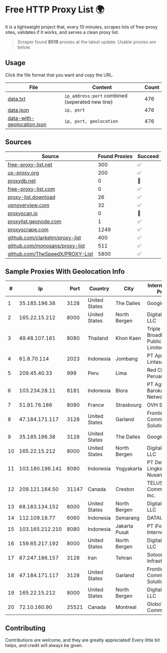 
# Free HTTP Proxy List 🌍

It is a lightweight project that, every 10 minutes, scrapes lots of free-proxy sites, validates if it works, and serves a clean proxy list.


> Scraper found **8519** proxies at the latest update. Usable proxies are below.

## Usage

Click the file format that you want and copy the URL.


|File|Content|Count|
|----|-------|-----|
|[data.txt](https://raw.githubusercontent.com/themiralay/Proxy-List-World/master/data.txt)|`ip_address:port` combined (seperated new line)|476|
|[data.json](https://raw.githubusercontent.com/themiralay/Proxy-List-World/master/data.json)|`ip, port`|476|
|[data-with-geolocation.json](https://raw.githubusercontent.com/themiralay/Proxy-List-World/master/data-with-geolocation.json)|`ip, port, geolocation`|476|

## Sources

|Source|Found Proxies|Succeed|
|------|-------------|-------|
|[free-proxy-list.net](https://free-proxy-list.net)|300|✅|
|[us-proxy.org](https://www.us-proxy.org)|200|✅|
|[proxydb.net](http://proxydb.net)|0|🚫|
|[free-proxy-list.com](https://free-proxy-list.com/?page=&port=&type%5B%5D=http&type%5B%5D=https&up_time=0&search=Search)|0|✅|
|[proxy-list.download](https://www.proxy-list.download/HTTP)|26|✅|
|[vpnoverview.com](https://vpnoverview.com/privacy/anonymous-browsing/free-proxy-servers)|32|✅|
|[proxyscan.io](https://www.proxyscan.io)|0|🚫|
|[proxylist.geonode.com](https://proxylist.geonode.com/api/proxy-list?limit=300&page=1&sort_by=lastChecked&sort_type=desc&protocols=http,https)|1|✅|
|[proxyscrape.com](https://api.proxyscrape.com/v2/?request=displayproxies&protocol=http&timeout=10000&country=all&ssl=all&anonymity=all)|1249|✅|
|[github.com/clarketm/proxy-list](https://raw.githubusercontent.com/clarketm/proxy-list/master/proxy-list-raw.txt)|400|✅|
|[github.com/monosans/proxy-list](https://raw.githubusercontent.com/monosans/proxy-list/main/proxies/http.txt)|511|✅|
|[github.com/TheSpeedX/PROXY-List](https://raw.githubusercontent.com/TheSpeedX/PROXY-List/master/http.txt)|5800|✅|


## Sample Proxies With Geolocation Info

|#|Ip|Port|Country|City|Internet Service Provider|
|-|--|----|-------|----|-------------------------|
|1|35.185.196.38|3128|United States|The Dalles|Google LLC|
|2|165.22.15.212|8000|United States|North Bergen|DigitalOcean, LLC|
|3|49.48.107.161|8080|Thailand|Khon Kaen|Triple T Broadband Public Company Limited|
|4|61.8.70.114|2023|Indonesia|Jombang|PT Aplikanusa Lintasarta|
|5|209.45.40.33|999|Peru|Lima|Red Cientifica Peruana|
|6|103.234.28.11|8181|Indonesia|Blora|PT Agung Barokah Network|
|7|51.91.76.186|8080|France|Strasbourg|OVH SAS|
|8|47.184.171.117|3128|United States|Garland|Frontier Communications Solutions|
|9|35.185.196.38|3128|United States|The Dalles|Google LLC|
|10|165.22.15.212|8000|United States|North Bergen|DigitalOcean, LLC|
|11|103.180.196.141|8080|Indonesia|Yogyakarta|PT Dekadata Lingkar Nusantara|
|12|209.121.164.50|31147|Canada|Creston|TELUS Communications Inc.|
|13|68.183.134.152|8000|United States|North Bergen|DigitalOcean, LLC|
|14|112.109.18.77|6060|Indonesia|Semarang|DATAUTAMANET|
|15|103.165.212.210|8080|Indonesia|Jakarta Pusat|PT iForte Global Internet|
|16|159.65.217.192|8000|United States|North Bergen|DigitalOcean, LLC|
|17|87.247.186.157|3128|Iran|Tehran|Sotoon Cloud Infrastracuture|
|18|47.184.171.117|3128|United States|Garland|Frontier Communications Solutions|
|19|165.22.15.212|8000|United States|North Bergen|DigitalOcean, LLC|
|20|72.10.160.90|25521|Canada|Montreal|GloboTech Communications|



## Contributing

Contributions are welcome, and they are greatly appreciated! Every
little bit helps, and credit will always be given.

